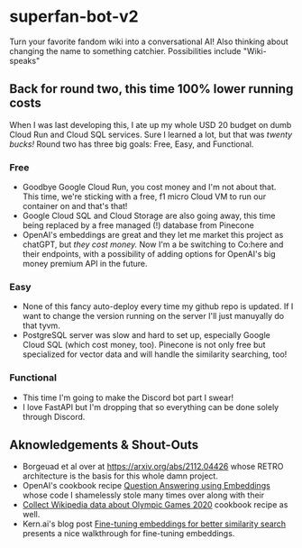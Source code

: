 # superfan-bot-v2
Turn your favorite fandom wiki into a conversational AI!
Also thinking about changing the name to something catchier. Possibilities include "Wiki-speaks"

## Back for round two, this time 100% lower running costs
When I was last developing this, I ate up my whole USD 20 budget on dumb Cloud Run and Cloud SQL services. Sure I learned a lot, but that was _twenty bucks!_ Round two has three big goals: Free, Easy, and Functional.

### Free
* Goodbye Google Cloud Run, you cost money and I'm not about that. This time, we're sticking with a free, f1 micro Cloud VM to run our container on and that's that!
* Google Cloud SQL and Cloud Storage are also going away, this time being replaced by a free managed (!) database from Pinecone
* OpenAI's embeddings are great and they let me market this project as chatGPT, but _they cost money._ Now I'm a be switching to Co:here and their endpoints, with a possibility of adding options for OpenAI's big money premium API in the future.

### Easy
* None of this fancy auto-deploy every time my github repo is updated. If I want to change the version running on the server I'll just manuyally do that tyvm. 
* PostgreSQL server was slow and hard to set up, especially Google Cloud SQL (which cost money, too). Pinecone is not only free but specialized for vector data and will handle the similarity searching, too!

### Functional
* This time I'm going to make the Discord bot part I swear! 
* I love FastAPI but I'm dropping that so everything can be done solely through Discord.

## Aknowledgements & Shout-Outs
* Borgeuad et al over at https://arxiv.org/abs/2112.04426 whose RETRO architecture is the basis for this whole damn project.
* OpenAI's cookbook recipe [Question Answering using Embeddings](https://github.com/openai/openai-cookbook/blob/main/examples/Question_answering_using_embeddings.ipynb) whose code I shamelessly stole many times over along with their
* [Collect Wikipedia data about Olympic Games 2020](https://github.com/openai/openai-cookbook/blob/838f000935d9df03e75e181cbcea2e306850794b/examples/fine-tuned_qa/olympics-1-collect-data.ipynb) cookbook recipe as well.
* Kern.ai's blog post [Fine-tuning embeddings for better similarity search](https://dev.to/meetkern/how-to-fine-tune-your-embeddings-for-better-similarity-search-445e) presents a nice walkthrough for fine-tuning embeddings.